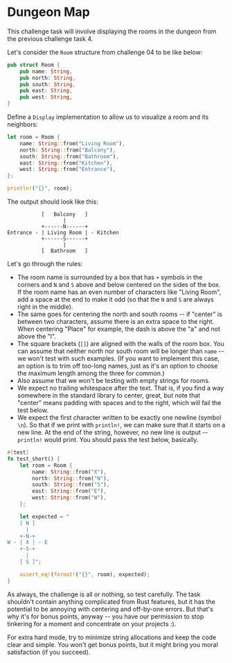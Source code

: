 # Dungeon Map

This challenge task will involve displaying the rooms in the dungeon from the previous challenge task 4.

Let's consider the `Room` structure from challenge 04 to be like below:

```rust
pub struct Room {
    pub name: String,
    pub north: String,
    pub south: String,
    pub east: String,
    pub west: String,
}
```

Define a `Display` implementation to allow us to visualize a room and its neighbors:

```rust
let room = Room {
    name: String::from("Living Room"),
    north: String::from("Balcony"),
    south: String::from("Bathroom"),
    east: String::from("Kitchen"),
    west: String::from("Entrance"),
};

println!("{}", room);
```

The output should look like this:

```
           [   Balcony   ]
                  |
           +------N------+
Entrance - | Living Room | - Kitchen
           +------S------+
                  |
           [  Bathroom   ]
```

Let's go through the rules:

- The room name is surrounded by a box that has `+` symbols in the corners and `N` and `S` above and below centered on the sides of the box. If the room name has an even number of characters like "Living Room", add a space at the end to make it odd (so that the `N` and `S` are always right in the middle).
- The same goes for centering the north and south rooms -- if "center" is between two characters, assume there is an extra space to the right. When centering "Place" for example, the dash is above the "a" and not above the "l".
- The square brackets (`[]`) are aligned with the walls of the room box. You can assume that neither north nor south room will be longer than `name` -- we won't test with such examples. (If you want to implement this case, an option is to trim off too-long names, just as it's an option to choose the maximum length among the three for common.)
- Also assume that we won't be testing with empty strings for rooms.
- We expect no trailing whitespace after the text. That is, if you find a way somewhere in the standard library to center, great, but note that "center" means padding with spaces and to the right, which will fail the test below.
- We expect the first character written to be exactly one newline (symbol `\n`). So that if we print with `println!`, we can make sure that it starts on a new line. At the end of the string, however, no new line is output -- `println!` would print. You should pass the test below, basically.

```rust
#[test]
fn test_short() {
    let room = Room {
        name: String::from("X"),
        north: String::from("N"),
        south: String::from("S"),
        east: String::from("E"),
        west: String::from("W"),
    };

    let expected = "
    [ N ]
      |
    +-N-+
W - | X | - E
    +-S-+
      |
    [ S ]";

    assert_eq!(format!("{}", room), expected);
}
```

As always, the challenge is all or nothing, so test carefully. The task shouldn't contain anything complicated from Rust features, but it has the potential to be annoying with centering and off-by-one errors. But that's why it's for bonus points, anyway -- you have our permission to stop tinkering for a moment and concentrate on your projects :).

For extra hard mode, try to minimize string allocations and keep the code clear and simple. You won't get bonus points, but it might bring you moral satisfaction (if you succeed).
